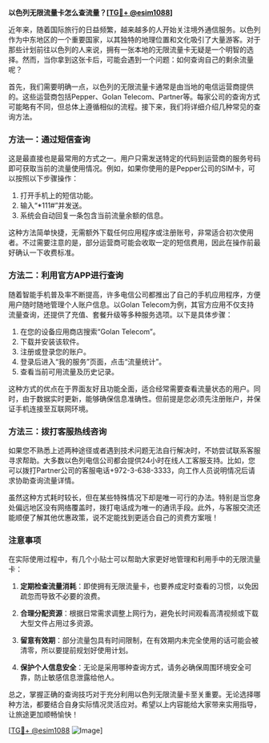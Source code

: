 **以色列无限流量卡怎么查流量？[[TG💪+ @esim1088](https://t.me/s/esim1088)]**

近年来，随着国际旅行的日益频繁，越来越多的人开始关注境外通信服务。以色列作为中东地区的一个重要国家，以其独特的地理位置和文化吸引了大量游客。对于那些计划前往以色列的人来说，拥有一张本地的无限流量卡无疑是一个明智的选择。然而，当你拿到这张卡后，可能会遇到一个问题：如何查询自己的剩余流量呢？

首先，我们需要明确一点，以色列的无限流量卡通常是由当地的电信运营商提供的。这些运营商包括Pepper、Golan Telecom、Partner等。每家公司的查询方式可能略有不同，但总体上遵循相似的流程。接下来，我们将详细介绍几种常见的查询方法。

### 方法一：通过短信查询

这是最直接也是最常用的方式之一。用户只需发送特定的代码到运营商的服务号码即可获取当前的流量使用情况。例如，如果你使用的是Pepper公司的SIM卡，可以按照以下步骤操作：

1. 打开手机上的短信功能。
2. 输入“*111#”并发送。
3. 系统会自动回复一条包含当前流量余额的信息。

这种方法简单快捷，无需额外下载任何应用程序或注册账号，非常适合初次使用者。不过需要注意的是，部分运营商可能会收取一定的短信费用，因此在操作前最好确认一下收费标准。

### 方法二：利用官方APP进行查询

随着智能手机普及率不断提高，许多电信公司都推出了自己的手机应用程序，方便用户随时随地管理个人账户信息。以Golan Telecom为例，其官方应用不仅支持流量查询，还提供了充值、套餐升级等多种服务选项。以下是具体步骤：

1. 在您的设备应用商店搜索“Golan Telecom”。
2. 下载并安装该软件。
3. 注册或登录您的账户。
4. 登录后进入“我的服务”页面，点击“流量统计”。
5. 查看当前可用流量及历史记录。

这种方式的优点在于界面友好且功能全面，适合经常需要查看流量状态的用户。同时，由于数据实时更新，能够确保信息准确性。但前提是您必须先注册账户，并保证手机连接至互联网环境。

### 方法三：拨打客服热线咨询

如果您不熟悉上述两种途径或者遇到技术问题无法自行解决时，不妨尝试联系客服寻求帮助。大多数以色列电信公司都会提供24小时在线人工客服支持。比如，您可以拨打Partner公司的客服电话+972-3-638-3333，向工作人员说明情况后请求协助查询流量详情。

虽然这种方式耗时较长，但在某些特殊情况下却是唯一可行的办法。特别是当您身处偏远地区没有网络覆盖时，拨打电话成为唯一的通讯手段。此外，与客服交流还能顺便了解其他优惠政策，说不定能找到更适合自己的资费方案哦！

### 注意事项

在实际使用过程中，有几个小贴士可以帮助大家更好地管理和利用手中的无限流量卡：

1. **定期检查流量消耗**：即使拥有无限流量卡，也要养成定时查看的习惯，以免因疏忽而导致不必要的浪费。
   
2. **合理分配资源**：根据日常需求调整上网行为，避免长时间观看高清视频或下载大型文件占用过多资源。
   
3. **留意有效期**：部分流量包具有时间限制，在有效期内未完全使用的话可能会被清零，所以要提前规划好使用计划。
   
4. **保护个人信息安全**：无论是采用哪种查询方式，请务必确保周围环境安全可靠，防止敏感信息泄露给他人。

总之，掌握正确的查询技巧对于充分利用以色列无限流量卡至关重要。无论选择哪种方法，都要结合自身实际情况灵活应对。希望以上内容能给大家带来实用指导，让旅途更加顺畅愉快！

[[TG💪+ @esim1088](https://t.me/s/esim1088) ![Image](https://i.postimg.cc/4NQfJmqS/Snipaste-2025-05-13-00-14-12.png)]
